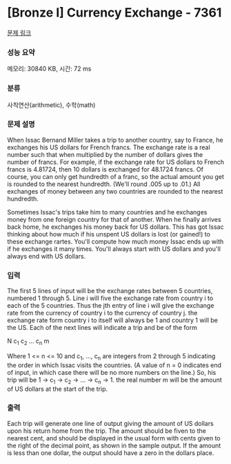 # [Bronze I] Currency Exchange - 7361 

[문제 링크](https://www.acmicpc.net/problem/7361) 

### 성능 요약

메모리: 30840 KB, 시간: 72 ms

### 분류

사칙연산(arithmetic), 수학(math)

### 문제 설명

<p>When Issac Bernand Miller takes a trip to another country, say to France, he exchanges his US dollars for French francs. The exchange rate is a real number such that when multiplied by the number of dollars gives the number of francs. For example, if the exchange rate for US dollars to French francs is 4.81724, then 10 dollars is exchanged for 48.1724 francs. Of course, you can only get hundredth of a franc, so the actual amount you get is rounded to the nearest hundredth. (We'll round .005 up to .01.) All exchanges of money between any two countries are rounded to the nearest hundredth.</p>

<p>Sometimes Issac's trips take him to many countries and he exchanges money from one foreign country for that of another. When he finally arrives back home, he exchanges his money back for US dollars. This has got Issac thinking about how much if his unspent US dollars is lost (or gained!) to these exchange rartes. You'll compute how much money Issac ends up with if he exchanges it many times. You'll always start with US dollars and you'll always end with US dollars.</p>

### 입력 

 <p>The first 5 lines of input will be the exchange rates between 5 countries, numbered 1 through 5. Line i will five the exchange rate from country i to each of the 5 countries. Thus the jth entry of line i will give the exchange rate from the currency of country i to the currency of country j. the exchange rate form country i to itself will always be 1 and country 1 will be the US. Each of the next lines will indicate a trip and be of the form</p>

<p>N c<sub>1</sub> c<sub>2</sub> … c<sub>n</sub> m</p>

<p>Where 1 <= n <= 10 and c<sub>1</sub>, …, c<sub>n</sub> are integers from 2 through 5 indicating the order in which Issac visits the countries. (A value of n = 0 indicates end of input, in which case there will be no more numbers on the line.) So, his trip will be 1 -> c<sub>1</sub> -> c<sub>2</sub> -> … -> c<sub>n</sub> -> 1. the real number m will be the amount of US dollars at the start of the trip.</p>

### 출력 

 <p>Each trip will generate one line of output giving the amount of US dollars upon his return home from the trip. The amount should be fiven to the nearest cent, and should be displayed in the usual form with cents given to the right of the decimal point, as shown in the sample output. If the amount is less than one dollar, the output should have a zero in the dollars place.</p>

<p> </p>


